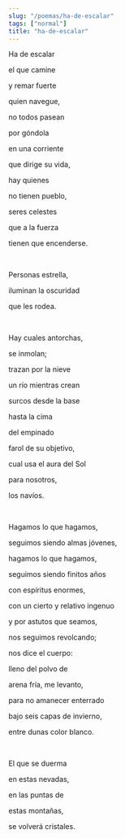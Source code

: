 ```yaml
---
slug: "/poemas/ha-de-escalar"
tags: ["normal"]
title: "ha-de-escalar"
---
```

Ha de escalar 

el que camine 

y remar fuerte 

quien navegue, 

no todos pasean 

por góndola 

en una corriente 

que dirige su vida, 

hay quienes 

no tienen pueblo, 

seres celestes 

que a la fuerza 

tienen que encenderse.

&nbsp;

Personas estrella, 

iluminan la oscuridad 

que les rodea.

&nbsp;

Hay cuales antorchas, 

se inmolan; 

trazan por la nieve 

un río mientras crean 

surcos desde la base 

hasta la cima 

del empinado 

farol de su objetivo, 

cual usa el aura del Sol 

para nosotros, 

los navíos.

&nbsp;

Hagamos lo que hagamos, 

seguimos siendo almas jóvenes, 

hagamos lo que hagamos, 

seguimos siendo finitos años 

con espíritus enormes, 

con un cierto y relativo ingenuo 

y por astutos que seamos, 

nos seguimos revolcando; 

nos dice el cuerpo: 

lleno del polvo de 

arena fría, me levanto, 

para no amanecer enterrado 

bajo seis capas de invierno, 

entre dunas color blanco.

&nbsp;

El que se duerma 

en estas nevadas, 

en las puntas de 

estas montañas, 

se volverá cristales.